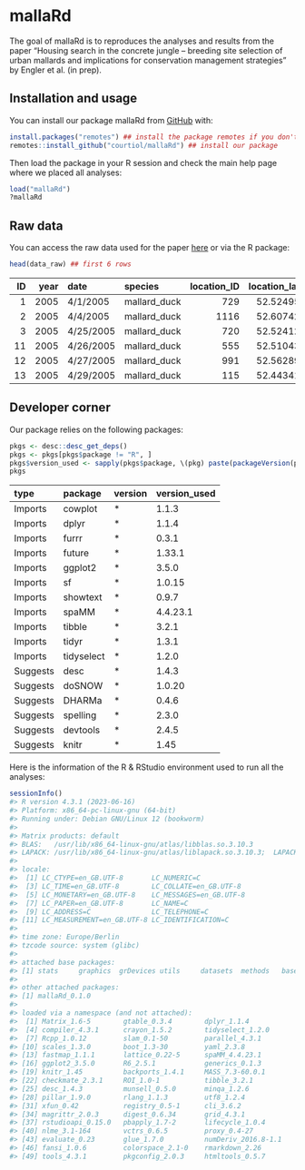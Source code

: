 
<!-- README.md is generated from README.Rmd. Please edit that file -->

# mallaRd

<!-- badges: start -->
<!-- badges: end -->

The goal of mallaRd is to reproduces the analyses and results from the
paper “Housing search in the concrete jungle – breeding site selection
of urban mallards and implications for conservation management
strategies” by Engler et al. (in prep).

## Installation and usage

You can install our package mallaRd from [GitHub](https://github.com/)
with:

``` r
install.packages("remotes") ## install the package remotes if you don't have it
remotes::install_github("courtiol/mallaRd") ## install our package
```

Then load the package in your R session and check the main help page
where we placed all analyses:

``` r
load("mallaRd")
?mallaRd
```

## Raw data

You can access the raw data used for the paper
[here](inst/extdata/raw_data.csv) or via the R package:

``` r
head(data_raw) ## first 6 rows
```

<div class="kable-table">

|  ID | year | date      | species      | location_ID | location_lat | location_long | habitat_type | floor_level | body_mass_g | wing_length_mm | hatch_date | clutch_size | brood_size | ring_number | release_site_lat | release_site_long |     DNSW | PSW1000 | PSW2000 | trafficvolume500 | populationdensity500 | trafficvolume1000 | populationdensity1000 | trafficvolume2000 | populationdensity2000 |
|----:|-----:|:----------|:-------------|------------:|-------------:|--------------:|:-------------|------------:|------------:|---------------:|:-----------|:------------|-----------:|:------------|-----------------:|------------------:|---------:|--------:|--------:|-----------------:|---------------------:|------------------:|----------------------:|------------------:|----------------------:|
|   1 | 2005 | 4/1/2005  | mallard_duck |         729 |     52.52495 |      13.30129 | courtyard    |          NA |          NA |             NA |            |             |         NA | JC8002      |         52.54819 |          13.31221 | 276.1204 |       1 |       1 |        1018.6459 |            143.70396 |        1679.24304 |              88.71829 |         1297.3898 |              93.85891 |
|   2 | 2005 | 4/4/2005  | mallard_duck |        1116 |     52.60742 |      13.23319 | other        |          NA |          NA |             NA |            |             |          1 |             |               NA |                NA | 929.5084 |       1 |       1 |         158.7811 |             25.50148 |          72.82336 |              23.18329 |          131.7400 |              14.51628 |
|   3 | 2005 | 4/25/2005 | mallard_duck |         720 |     52.52412 |      13.34539 | roof_terrace |          NA |          NA |             NA |            |             |          8 |             |               NA |                NA | 127.3921 |       1 |       1 |         843.3160 |            127.61779 |         743.98803 |             147.67042 |          858.6173 |              78.80484 |
|  11 | 2005 | 4/26/2005 | mallard_duck |         555 |     52.51043 |      13.19960 | balcony      |          NA |         750 |            257 | 4/26/2005  | 1/11/1900   |         12 | JC54565     |         52.51088 |          13.20227 | 162.9485 |       1 |       1 |         734.5966 |             23.64657 |         529.66019 |              21.79157 |          339.1518 |              26.49088 |
|  12 | 2005 | 4/27/2005 | mallard_duck |         991 |     52.56289 |      13.20875 | courtyard    |          NA |          NA |             NA |            |             |          3 |             |               NA |                NA | 426.5027 |       1 |       1 |           0.0000 |            138.54895 |         117.49123 |              67.91985 |          111.4260 |              38.82886 |
|  13 | 2005 | 4/29/2005 | mallard_duck |         115 |     52.44341 |      13.58433 | balcony      |          NA |         830 |            272 | 4/29/2005  |             |         10 | JC52194     |         52.44400 |          13.62276 |  80.8951 |       1 |       1 |         108.0740 |            114.83922 |         172.58178 |              59.27967 |          208.3172 |              44.26453 |

</div>

## Developer corner

Our package relies on the following packages:

``` r
pkgs <- desc::desc_get_deps()
pkgs <- pkgs[pkgs$package != "R", ]
pkgs$version_used <- sapply(pkgs$package, \(pkg) paste(packageVersion(pkg), sep = "."))
pkgs
```

<div class="kable-table">

| type     | package    | version | version_used |
|:---------|:-----------|:--------|:-------------|
| Imports  | cowplot    | \*      | 1.1.3        |
| Imports  | dplyr      | \*      | 1.1.4        |
| Imports  | furrr      | \*      | 0.3.1        |
| Imports  | future     | \*      | 1.33.1       |
| Imports  | ggplot2    | \*      | 3.5.0        |
| Imports  | sf         | \*      | 1.0.15       |
| Imports  | showtext   | \*      | 0.9.7        |
| Imports  | spaMM      | \*      | 4.4.23.1     |
| Imports  | tibble     | \*      | 3.2.1        |
| Imports  | tidyr      | \*      | 1.3.1        |
| Imports  | tidyselect | \*      | 1.2.0        |
| Suggests | desc       | \*      | 1.4.3        |
| Suggests | doSNOW     | \*      | 1.0.20       |
| Suggests | DHARMa     | \*      | 0.4.6        |
| Suggests | spelling   | \*      | 2.3.0        |
| Suggests | devtools   | \*      | 2.4.5        |
| Suggests | knitr      | \*      | 1.45         |

</div>

Here is the information of the R & RStudio environment used to run all
the analyses:

``` r
sessionInfo()
#> R version 4.3.1 (2023-06-16)
#> Platform: x86_64-pc-linux-gnu (64-bit)
#> Running under: Debian GNU/Linux 12 (bookworm)
#> 
#> Matrix products: default
#> BLAS:   /usr/lib/x86_64-linux-gnu/atlas/libblas.so.3.10.3 
#> LAPACK: /usr/lib/x86_64-linux-gnu/atlas/liblapack.so.3.10.3;  LAPACK version 3.11.0
#> 
#> locale:
#>  [1] LC_CTYPE=en_GB.UTF-8       LC_NUMERIC=C              
#>  [3] LC_TIME=en_GB.UTF-8        LC_COLLATE=en_GB.UTF-8    
#>  [5] LC_MONETARY=en_GB.UTF-8    LC_MESSAGES=en_GB.UTF-8   
#>  [7] LC_PAPER=en_GB.UTF-8       LC_NAME=C                 
#>  [9] LC_ADDRESS=C               LC_TELEPHONE=C            
#> [11] LC_MEASUREMENT=en_GB.UTF-8 LC_IDENTIFICATION=C       
#> 
#> time zone: Europe/Berlin
#> tzcode source: system (glibc)
#> 
#> attached base packages:
#> [1] stats     graphics  grDevices utils     datasets  methods   base     
#> 
#> other attached packages:
#> [1] mallaRd_0.1.0
#> 
#> loaded via a namespace (and not attached):
#>  [1] Matrix_1.6-5        gtable_0.3.4        dplyr_1.1.4        
#>  [4] compiler_4.3.1      crayon_1.5.2        tidyselect_1.2.0   
#>  [7] Rcpp_1.0.12         slam_0.1-50         parallel_4.3.1     
#> [10] scales_1.3.0        boot_1.3-30         yaml_2.3.8         
#> [13] fastmap_1.1.1       lattice_0.22-5      spaMM_4.4.23.1     
#> [16] ggplot2_3.5.0       R6_2.5.1            generics_0.1.3     
#> [19] knitr_1.45          backports_1.4.1     MASS_7.3-60.0.1    
#> [22] checkmate_2.3.1     ROI_1.0-1           tibble_3.2.1       
#> [25] desc_1.4.3          munsell_0.5.0       minqa_1.2.6        
#> [28] pillar_1.9.0        rlang_1.1.3         utf8_1.2.4         
#> [31] xfun_0.42           registry_0.5-1      cli_3.6.2          
#> [34] magrittr_2.0.3      digest_0.6.34       grid_4.3.1         
#> [37] rstudioapi_0.15.0   pbapply_1.7-2       lifecycle_1.0.4    
#> [40] nlme_3.1-164        vctrs_0.6.5         proxy_0.4-27       
#> [43] evaluate_0.23       glue_1.7.0          numDeriv_2016.8-1.1
#> [46] fansi_1.0.6         colorspace_2.1-0    rmarkdown_2.26     
#> [49] tools_4.3.1         pkgconfig_2.0.3     htmltools_0.5.7
```
